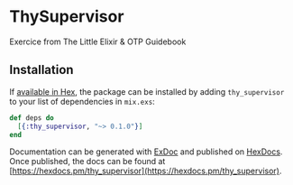 # ThySupervisor

Exercice from The Little Elixir & OTP Guidebook

## Installation

If [available in Hex](https://hex.pm/docs/publish), the package can be installed
by adding `thy_supervisor` to your list of dependencies in `mix.exs`:

```elixir
def deps do
  [{:thy_supervisor, "~> 0.1.0"}]
end
```

Documentation can be generated with [ExDoc](https://github.com/elixir-lang/ex_doc)
and published on [HexDocs](https://hexdocs.pm). Once published, the docs can
be found at [https://hexdocs.pm/thy_supervisor](https://hexdocs.pm/thy_supervisor).

